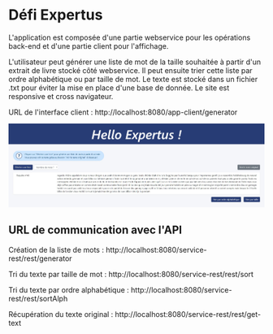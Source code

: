# Défi Expertus
L'application est composée d'une partie webservice pour les opérations back-end et d'une partie client pour l'affichage.

L'utilisateur peut générer une liste de mot de la taille souhaitée à partir d'un extrait de livre stocké côté webservice. Il peut ensuite trier cette liste par ordre alphabétique ou par taille de mot.
Le texte est stocké dans un fichier .txt pour éviter la mise en place d'une base de donnée. Le site est responsive et cross navigateur.

URL de l'interface client : http://localhost:8080/app-client/generator

![Image de l'interface](client.jpg)


## URL de communication avec l'API
Création de la liste de mots : http://localhost:8080/service-rest/rest/generator

Tri du texte par taille de mot : http://localhost:8080/service-rest/rest/sort

Tri du texte par ordre alphabétique : http://localhost:8080/service-rest/rest/sortAlph

Récupération du texte original : http://localhost:8080/service-rest/rest/get-text
